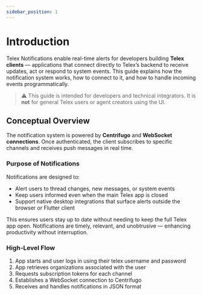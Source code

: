```yaml
---
sidebar_position: 1
---
```


# Introduction

Telex Notifications enable real-time alerts for developers building **Telex clients** — applications that connect directly to Telex’s backend to receive updates, act or respond to system events. This guide explains how the notification system works, how to connect to it, and how to handle incoming events programmatically.

> ⚠️ This guide is intended for developers and technical integrators. It is **not** for general Telex users or agent creators using the UI.


## Conceptual Overview
The notification system is powered by **Centrifugo** and **WebSocket connections**. Once authenticated, the client subscribes to specific channels and receives push messages in real time.

### Purpose of Notifications

Notifications are designed to:

- Alert users to thread changes, new messages, or system events  
- Keep users informed even when the main Telex app is closed  
- Support native desktop integrations that surface alerts outside the browser or Flutter client  

This ensures users stay up to date without needing to keep the full Telex app open. Notifications are timely, relevant, and unobtrusive — enhancing productivity without interruption.

### High-Level Flow

1. App starts and user logs in using their telex username and password
2. App retrieves organizations associated with the user
3. Requests subscription tokens for each channel
4. Establishes a WebSocket connection to Centrifugo
5. Receives and handles notifications in JSON format
